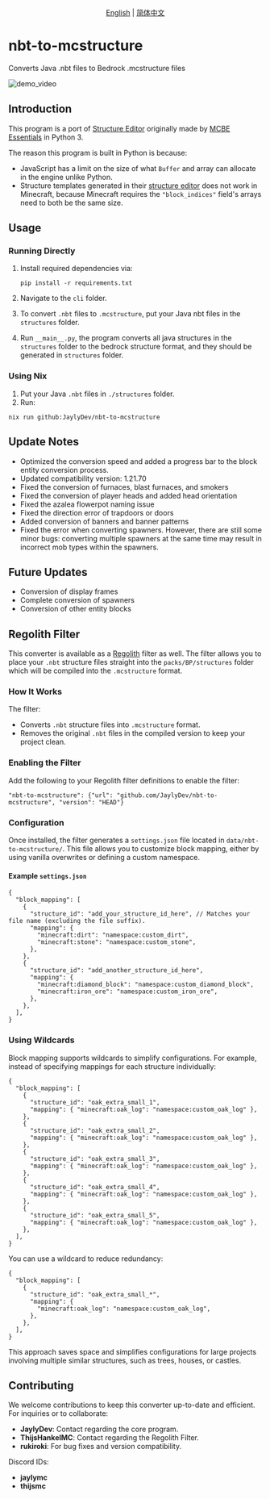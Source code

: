 <p align="center">
  <a href="./README.md">English</a> |
  <a href="./README_zh.md">简体中文</a>
</p>

# nbt-to-mcstructure

Converts Java .nbt files to Bedrock .mcstructure files

![demo_video](./assets/demo_video.gif)

## Introduction

This program is a port of [Structure Editor](https://mcbe-essentials.github.io/structure-editor/) originally made by [MCBE Essentials](https://mcbe-essentials.github.io/) in Python 3.

The reason this program is built in Python is because:

- JavaScript has a limit on the size of what `Buffer` and array can allocate in the engine unlike Python.
- Structure templates generated in their [structure editor](https://mcbe-essentials.github.io/structure-editor/) does not work in Minecraft, because Minecraft requires the `"block_indices"` field's arrays need to both be the same size.

## Usage

### Running Directly

1. Install required dependencies via:
   ```
   pip install -r requirements.txt
   ```
2. Navigate to the `cli` folder.
3. To convert `.nbt` files to `.mcstructure`, put your Java nbt files in the `structures` folder.

4. Run `__main__.py`, the program converts all java structures in the `structures` folder to the bedrock structure format, and they should be generated in `structures` folder.

### Using Nix

1. Put your Java `.nbt` files in `./structures` folder.
2. Run:
  ```
  nix run github:JaylyDev/nbt-to-mcstructure
  ```

## Update Notes

- Optimized the conversion speed and added a progress bar to the block entity conversion process.
- Updated compatibility version: 1.21.70
- Fixed the conversion of furnaces, blast furnaces, and smokers
- Fixed the conversion of player heads and added head orientation
- Fixed the azalea flowerpot naming issue
- Fixed the direction error of trapdoors or doors
- Added conversion of banners and banner patterns
- Fixed the error when converting spawners. However, there are still some minor bugs: converting multiple spawners at the same time may result in incorrect mob types within the spawners.

## Future Updates

- Conversion of display frames
- Complete conversion of spawners
- Conversion of other entity blocks

## Regolith Filter

This converter is available as a [Regolith](https://github.com/Bedrock-OSS/regolith) filter as well.
The filter allows you to place your `.nbt` structure files straight into the `packs/BP/structures` folder which will be compiled into the `.mcstructure` format.

### How It Works

The filter:

- Converts `.nbt` structure files into `.mcstructure` format.
- Removes the original `.nbt` files in the compiled version to keep your project clean.

### Enabling the Filter

Add the following to your Regolith filter definitions to enable the filter:

```jsonc
"nbt-to-mcstructure": {"url": "github.com/JaylyDev/nbt-to-mcstructure", "version": "HEAD"}
```

### Configuration

Once installed, the filter generates a `settings.json` file located in `data/nbt-to-mcstructure/`. This file allows you to customize block mapping, either by using vanilla overwrites or defining a custom namespace.

#### Example `settings.json`

```jsonc
{
  "block_mapping": [
    {
      "structure_id": "add_your_structure_id_here", // Matches your file name (excluding the file suffix).
      "mapping": {
        "minecraft:dirt": "namespace:custom_dirt",
        "minecraft:stone": "namespace:custom_stone",
      },
    },
    {
      "structure_id": "add_another_structure_id_here",
      "mapping": {
        "minecraft:diamond_block": "namespace:custom_diamond_block",
        "minecraft:iron_ore": "namespace:custom_iron_ore",
      },
    },
  ],
}
```

### Using Wildcards

Block mapping supports wildcards to simplify configurations. For example, instead of specifying mappings for each structure individually:

```jsonc
{
  "block_mapping": [
    {
      "structure_id": "oak_extra_small_1",
      "mapping": { "minecraft:oak_log": "namespace:custom_oak_log" },
    },
    {
      "structure_id": "oak_extra_small_2",
      "mapping": { "minecraft:oak_log": "namespace:custom_oak_log" },
    },
    {
      "structure_id": "oak_extra_small_3",
      "mapping": { "minecraft:oak_log": "namespace:custom_oak_log" },
    },
    {
      "structure_id": "oak_extra_small_4",
      "mapping": { "minecraft:oak_log": "namespace:custom_oak_log" },
    },
    {
      "structure_id": "oak_extra_small_5",
      "mapping": { "minecraft:oak_log": "namespace:custom_oak_log" },
    },
  ],
}
```

You can use a wildcard to reduce redundancy:

```jsonc
{
  "block_mapping": [
    {
      "structure_id": "oak_extra_small_*",
      "mapping": {
        "minecraft:oak_log": "namespace:custom_oak_log",
      },
    },
  ],
}
```

This approach saves space and simplifies configurations for large projects involving multiple similar structures, such as trees, houses, or castles.

## Contributing

We welcome contributions to keep this converter up-to-date and efficient. For inquiries or to collaborate:

- **JaylyDev**: Contact regarding the core program.
- **ThijsHankelMC**: Contact regarding the Regolith Filter.
- **rukiroki**: For bug fixes and version compatibility.

Discord IDs:

- **jaylymc**
- **thijsmc**
